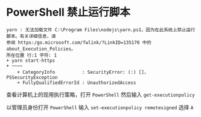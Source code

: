 # PowerShell 禁止运行脚本

```shell
yarn : 无法加载文件 C:\Program Files\nodejs\yarn.ps1，因为在此系统上禁止运行脚本。有关详细信息，请
参阅 https:/go.microsoft.com/fwlink/?LinkID=135170 中的 about_Execution_Policies。
所在位置 行:1 字符: 1
+ yarn start-https
+ ~~~~
    + CategoryInfo          : SecurityError: (:) []，PSSecurityException
    + FullyQualifiedErrorId : UnauthorizedAccess
```

查看计算机上的现用执行策略，打开 `PowerShell` 然后输入 `get-executionpolicy`

以管理员身份打开 `PowerShell` 输入 `set-executionpolicy remotesigned` 选择 `A`